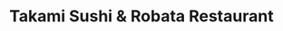 ---
layout: place
title: "Takami Sushi & Robata Restaurant"
permalink: /california/los-angeles/takami-sushi-robata-restaurant.html
stateAbbr: CA
stateName: California
cityName: Los Angeles
seo:
  name: "Takami Sushi & Robata Restaurant"
  type: Restaurant
  links: http://www.takamisushi.com/
description: "Takami Sushi & Robata Restaurant serves delicious sushi in Los Angeles, California. Try fresh Japanese dishes for a great dining experience. "
place_id: ChIJA7qR47PHwoARNmZh5luni-U
photos:
  - name: >-
      places/ChIJA7qR47PHwoARNmZh5luni-U/photos/AeeoHcIBgS5Go7KWGcnA4lXxRZj6jFxsV2jhC3RY92fhQriCMFt-oA4VFh-0WvSX1jAbALx9ZA5WofuvSHMcWXNmGhGoflosTUPUkP1T-RIxE07xIIzN3n6oUg8J7oA64jM5k3oo2WvFJHY419suV-SotjuWh20Wa_Z42R3s4H4ja_WbK3dMFROpk6JGoyvbqmJEyd6xhbNZF8iIB3GpV4c_VBHR_Rvq7Z9mFYpq1jP1fhkTr85YQ8aecBI3UUIc1Qls3x6mIf-SNAxrxH8rlhwVvE6jcJ0zcWnnivCUhObYGPuc4Q
    widthPx: 2048
    heightPx: 1365
    authorAttributions:
      - displayName: Takami Sushi & Robata Restaurant
        uri: https://maps.google.com/maps/contrib/111702112733794592747
        photoUri: >-
          https://lh3.googleusercontent.com/a-/ALV-UjWy-dNKx7Av445QzRi64SywTmO_edhfYRJ9XREr9cHNSRqbHBg=s100-p-k-no-mo
    flagContentUri: >-
      https://www.google.com/local/imagery/report/?cb_client=maps_api_places.places_api&image_key=!1e10!2sAF1QipPOvdRzYQbrnhtwf_dpUZYm_7Nbif92YtXOQAkN&hl=en-US
    googleMapsUri: >-
      https://www.google.com/maps/place//data=!3m4!1e2!3m2!1sAF1QipPOvdRzYQbrnhtwf_dpUZYm_7Nbif92YtXOQAkN!2e10!4m2!3m1!1s0x80c2c7b3e391ba03:0xe58ba75be6616636
  - name: >-
      places/ChIJA7qR47PHwoARNmZh5luni-U/photos/AeeoHcKNy1T1oQJCKlLJ2L4USt2-FFbgA59-isOMkXY-ggtGBT0DpxLsbjPG6eFvoWey4zbcBOi--gnSzhhkWLH4wXyD5Xs7oAuvBin5PjAHRZSlE0TeOLxFMeM5jyeAodqxRAyH4bR0pzT3VlbeA7YNOrWVa7qTrMDot8-XsePx8zMqSSCVfKmJWROgVhNRz5jBiq3yCvwti9i9Kw-nI0WLF2K64TajBL7ZuEZRSX6LGr4GuMEJW0WGc4THZzHFtdZudvpjMmG0rh47X775-I2PDFE9075bSrdjmSdiYXSRt6DkaQ
    widthPx: 3000
    heightPx: 2000
    authorAttributions:
      - displayName: Takami Sushi & Robata Restaurant
        uri: https://maps.google.com/maps/contrib/111702112733794592747
        photoUri: >-
          https://lh3.googleusercontent.com/a-/ALV-UjWy-dNKx7Av445QzRi64SywTmO_edhfYRJ9XREr9cHNSRqbHBg=s100-p-k-no-mo
    flagContentUri: >-
      https://www.google.com/local/imagery/report/?cb_client=maps_api_places.places_api&image_key=!1e10!2sAF1QipMXXxmwGrBDH9cXJSG1sxjq2OQli6yfaWyIK4dY&hl=en-US
    googleMapsUri: >-
      https://www.google.com/maps/place//data=!3m4!1e2!3m2!1sAF1QipMXXxmwGrBDH9cXJSG1sxjq2OQli6yfaWyIK4dY!2e10!4m2!3m1!1s0x80c2c7b3e391ba03:0xe58ba75be6616636
  - name: >-
      places/ChIJA7qR47PHwoARNmZh5luni-U/photos/AeeoHcJsdEjeIVs6uLJQMhymLosN0YetyrhpDoRvHgdOeck9W28FGDUipDP_H7mk7CnryEeqCHKWOESz_93bYugRlrU4yKaAmc5tDJ5Z1J0HtotNE8EmZhwLgFzerJeZEhLbqK9nQuwfTMSQqiEK2RWJLvXz2Qkek9w7MndRqsJ2ioChrldzaRNSvLJV7yUTqTtcS2-bi1Hk1zMyE_3ZyTmsVIE7rc-Hf3zU5anxlveWn4uIF-bX8JJTCs_nYrcTDf8yr-hhf_bDhEhzq9T37G4EgyBrgVJzIunuKVNcthYA8-ORy1tRx6Uo-BFTgceFM_7P-gcIJB2v2gdXntjyNt_chkBiZRUjSv0i42oEeps5BHUEaeihHG1lqhxxr4fsF-rnqp5U71XAXbo5PuhZi1fO_lP_ADEx68DQ6sDOnSSbkSm0V0lG
    widthPx: 3024
    heightPx: 4032
    authorAttributions:
      - displayName: shanna rodriguez
        uri: https://maps.google.com/maps/contrib/108448162938708806832
        photoUri: >-
          https://lh3.googleusercontent.com/a/ACg8ocKwphODGGjTIay4ZiGHApoEUBlpt6DbsDcH5Wmwer4tb39Rkovf=s100-p-k-no-mo
    flagContentUri: >-
      https://www.google.com/local/imagery/report/?cb_client=maps_api_places.places_api&image_key=!1e10!2sCIHM0ogKEICAgIDLmcORyQE&hl=en-US
    googleMapsUri: >-
      https://www.google.com/maps/place//data=!3m4!1e2!3m2!1sCIHM0ogKEICAgIDLmcORyQE!2e10!4m2!3m1!1s0x80c2c7b3e391ba03:0xe58ba75be6616636
  - name: >-
      places/ChIJA7qR47PHwoARNmZh5luni-U/photos/AeeoHcIGAYzwmmrkpmD8gj92QUMYif2fMQrpngdboYK6Rg_AgOdks6wdql1p1ZOZFT2nkr9Z1OUXZdxzO0VAgTDHY8jqgxsXOy0M3w8Ezayq8zuSpPkLIlDG6643CKO1S84vVbqe9gnEEzp2YLchQHWVAo5ETWXVGjkB3yDAtaO-L_bkf7NENwmdF6d3y0ZTFKK5Jz2Zu7ZoszMsiW1rZw6B1MKpEBAbo2dyaTP03wFIDNWUJ2tnFb73zKrOSQTePz2U0Nl2cLM46P2RJv20Sf_s16fbL2EwUaU-yQ0K_-NQxX0oI6-i8Hori1EawFSIgHTncG9jEg0XZ2zFiP02Ve_I2FRIOfU4tR6_fAPZ2W7MoFXYjuzkVHrJYF3NaxBTioOnSvzBlkSMc7tXBaMNF29Znj3jWIdFWKw7xU9IIZxwmRuk0g
    widthPx: 4032
    heightPx: 3024
    authorAttributions:
      - displayName: Honu Matie
        uri: https://maps.google.com/maps/contrib/116814786720462827253
        photoUri: >-
          https://lh3.googleusercontent.com/a/ACg8ocLIdFj9sTwc80ozndOAjyJyeuSwxlOAObIDmd7nBXimlr1QZw=s100-p-k-no-mo
    flagContentUri: >-
      https://www.google.com/local/imagery/report/?cb_client=maps_api_places.places_api&image_key=!1e10!2sCIHM0ogKEICAgIC77oi-Kg&hl=en-US
    googleMapsUri: >-
      https://www.google.com/maps/place//data=!3m4!1e2!3m2!1sCIHM0ogKEICAgIC77oi-Kg!2e10!4m2!3m1!1s0x80c2c7b3e391ba03:0xe58ba75be6616636
  - name: >-
      places/ChIJA7qR47PHwoARNmZh5luni-U/photos/AeeoHcJH0UexhyzcP9c2Mp5FwQMveh9-9lStVhHriRym7Men9WNBp5RqeIwv3AatJlOhMzWkNvIWXjX2G1FIsCJgXW0rnpGNWs4U3bo_u_6Dc6ePErm8cWlQZfV_JQawJPdCKX16SyfKmK0lYZXWrlmviKHdwp35b1Q2x2rRHWhZtzOIEvhKTC6GcRZXtEm8K6Z2tLtX1EDm64SefPQ4oyQ4amDBZzb25BuRFb7ZP4govhKLLXaQXdZOSU6jSJaVHg5uRBR2HgQg__Qx8Ez4zTu7MFyP3Go9WBL5sI2roDKIpRaHuzX781QSYhPcM8-N9uM5BXcJl3pabc9V0yBotbJP8i2Y8haz_QVN0Z6SENEmu-8eTUausDh-E9Y_1mtPMvNRk2oJ6blevaXDLwfsSfzcAQwk_Ss3E6T4_jYfnQryDA1jzgk
    widthPx: 3078
    heightPx: 3000
    authorAttributions:
      - displayName: Barbara Novinger
        uri: https://maps.google.com/maps/contrib/105214903313344782558
        photoUri: >-
          https://lh3.googleusercontent.com/a-/ALV-UjUSBmQcWXsS2rSryrTUBliM4JILs3MN4IqVUls_YIqaaZZ_L6-1=s100-p-k-no-mo
    flagContentUri: >-
      https://www.google.com/local/imagery/report/?cb_client=maps_api_places.places_api&image_key=!1e10!2sCIHM0ogKEICAgIDL7Nz09AE&hl=en-US
    googleMapsUri: >-
      https://www.google.com/maps/place//data=!3m4!1e2!3m2!1sCIHM0ogKEICAgIDL7Nz09AE!2e10!4m2!3m1!1s0x80c2c7b3e391ba03:0xe58ba75be6616636
  - name: >-
      places/ChIJA7qR47PHwoARNmZh5luni-U/photos/AeeoHcJtCSnqx4c921vqCu8nifNCoQ5IjNGwqnlRhNFgtbMWz0E-cjS4VcYhXg8CJDqPSVPRcCT3m4X34LXKPdDDxHli4fIQMicfoEYuRswcjgREYhZM2If5Nsl-V4qVi8wueM0DD3qpsfpEq96Y2WcmCE5uVvuxxtbq0c7wzc4rS_Fq7nRPmE-JPkkyunyZ-WAqbfeWFyR2AQLIyitFqbYsC-kvu5nRD_cT_AjP3mWZqtYhonrTGBbldPNjD6gayTNAVFnWuU-Uu-1BbvwUXKxki3He9GHGmMr5AmH47Ah021DrKRHj4i5G-WWNelZlZ9cNxW8_c8zzM988n6O1_rkuX4pCScPvXG8GUe_HC88voKPt1FprgWRcF8GkYfaCexeflWZkVg3PiuA0z8-gQOHx6Rtq2auwBnm6bNJeKTA3691Kvxdn
    widthPx: 3000
    heightPx: 4000
    authorAttributions:
      - displayName: Benjamin Gibson
        uri: https://maps.google.com/maps/contrib/102711472053626764823
        photoUri: >-
          https://lh3.googleusercontent.com/a/ACg8ocK2F3ACoaFdomWC558gY2-ibgBbI1Ol-HEK9hIAneo7MUANbQ=s100-p-k-no-mo
    flagContentUri: >-
      https://www.google.com/local/imagery/report/?cb_client=maps_api_places.places_api&image_key=!1e10!2sCIHM0ogKEICAgIDZmK796gE&hl=en-US
    googleMapsUri: >-
      https://www.google.com/maps/place//data=!3m4!1e2!3m2!1sCIHM0ogKEICAgIDZmK796gE!2e10!4m2!3m1!1s0x80c2c7b3e391ba03:0xe58ba75be6616636
  - name: >-
      places/ChIJA7qR47PHwoARNmZh5luni-U/photos/AeeoHcLHI0wj4FVBBHdUTGlqoV6kC2Tv9tULthLTT18V4C3z-DDQhxQ4f--2AJS15Zmem5RA6bP3HCVJ91zWOPPIHsA_76rmr771ZOOZsOKWuWYxEQD11XZ7iEYfY4jFb30Zqy78J50F2HqXZFSrQawnuLcC-_1U-maroYn5UfJ0donSXCrcool8ZmyruzbXeIa3vWymvgEfard2U4FrMO8BWJuPEBrqQQUKWN8J04MIaN6RV63XhBueE4fGzye1BQGTDiwUssu_BQ5eIjwU7pPwQHTTdS684YCSqWJT0mN7j0gB1Q8bnzHipekJ2n2sogcblPQ2jC13J8L5YquSmEy243BYTNcd44Szdb-K_loQwe2woXTsU6T9naSsogN-1EBz12hwIf7x8u-cnLFV-abLQPUc0rfMuyY8dFonEM9sQGHIkA
    widthPx: 3000
    heightPx: 4000
    authorAttributions:
      - displayName: Barbara Novinger
        uri: https://maps.google.com/maps/contrib/105214903313344782558
        photoUri: >-
          https://lh3.googleusercontent.com/a-/ALV-UjUSBmQcWXsS2rSryrTUBliM4JILs3MN4IqVUls_YIqaaZZ_L6-1=s100-p-k-no-mo
    flagContentUri: >-
      https://www.google.com/local/imagery/report/?cb_client=maps_api_places.places_api&image_key=!1e10!2sCIHM0ogKEICAgIDL7Nz0WA&hl=en-US
    googleMapsUri: >-
      https://www.google.com/maps/place//data=!3m4!1e2!3m2!1sCIHM0ogKEICAgIDL7Nz0WA!2e10!4m2!3m1!1s0x80c2c7b3e391ba03:0xe58ba75be6616636
  - name: >-
      places/ChIJA7qR47PHwoARNmZh5luni-U/photos/AeeoHcLeObMniSg8bK0KoyuLb0zEyPJuKHNKvYcgOUmzE42GhzS8okE1SCCqCjd7rNHK9c6wnoUwjbTUqmCj2yePucHBI8FRNE2zdfkSWGrml5WcgTbe9ykiZ7Ez35eZmlBg4yQo3iYHNmhrs1A-tJJpL1sztSDwfk-GAxJ8B_fCqHd4edRazTYiOGp_O0eZrHbAWBB2JIWxyw7Gl3ne4Updppdxy9FbbV38lx0IuxkqjF1WC9IcHas_BdipNjnOdQ0Whaw4remuPCgVThhRzRGBivveuIfvsMY87wqKTStqk24org
    widthPx: 800
    heightPx: 800
    authorAttributions:
      - displayName: Takami Sushi & Robata Restaurant
        uri: https://maps.google.com/maps/contrib/111702112733794592747
        photoUri: >-
          https://lh3.googleusercontent.com/a-/ALV-UjWy-dNKx7Av445QzRi64SywTmO_edhfYRJ9XREr9cHNSRqbHBg=s100-p-k-no-mo
    flagContentUri: >-
      https://www.google.com/local/imagery/report/?cb_client=maps_api_places.places_api&image_key=!1e10!2sAF1QipNo_GDSac81SM-NmgO9V9d0FrrV9jG_5Uli9dGO&hl=en-US
    googleMapsUri: >-
      https://www.google.com/maps/place//data=!3m4!1e2!3m2!1sAF1QipNo_GDSac81SM-NmgO9V9d0FrrV9jG_5Uli9dGO!2e10!4m2!3m1!1s0x80c2c7b3e391ba03:0xe58ba75be6616636
  - name: >-
      places/ChIJA7qR47PHwoARNmZh5luni-U/photos/AeeoHcJsI0EGdZ2okzYAIK_k_DI9D1XTwo9LcY6cxKV4hqyaf9ocCYcWWYTjejuDivhIFrFPA8DgewTYOQBDuUc1naeTI5esiedfqTAHSHEOBt_oVoJTx9ChB9z-i7K5Ka8cxi4bbxQppE2ebli2i9p2FsXhCFZtSiUO5igpABex_7UQLHnbgccDyBEWMfqIWydP_pcqCyCbTQp6wr11lUn6_AsJ513savwVxWdyl-4G0LFBfbN5yzRa1Aok4E9cplnVhHyNEFeAQHYll2iBUjUie5tCm1sP5bqJEBYH2UR2kmh1AW8AqPjyosuyA3592CktL9lRFanZF5iXE9Z6GKsH7GOK7zQylPCjdsoxkIJny5R8LN1dCx5V8kaXFOihlL43YVV-rSDgqhA7wHAw2x_kOHPdGXIrj3XnnV3RvoJ4QAzwH-X9
    widthPx: 4032
    heightPx: 2268
    authorAttributions:
      - displayName: Scott Mar
        uri: https://maps.google.com/maps/contrib/106119406960158141939
        photoUri: >-
          https://lh3.googleusercontent.com/a-/ALV-UjW7_DC4ml4jtEGXJad7_OQ0P96crMeakMGnmFafMrRHfIVVcZHW=s100-p-k-no-mo
    flagContentUri: >-
      https://www.google.com/local/imagery/report/?cb_client=maps_api_places.places_api&image_key=!1e10!2sCIHM0ogKEICAgICc9KKmuQE&hl=en-US
    googleMapsUri: >-
      https://www.google.com/maps/place//data=!3m4!1e2!3m2!1sCIHM0ogKEICAgICc9KKmuQE!2e10!4m2!3m1!1s0x80c2c7b3e391ba03:0xe58ba75be6616636
  - name: >-
      places/ChIJA7qR47PHwoARNmZh5luni-U/photos/AeeoHcIU5el6rIdN2vlr9uJMtiO8zDYSHikiBV2nxrE7wCd2Q26UEjfjrjw08sQiJEDSobE3-WCR8jEMqvEU2aFSQd1lkNdKtlXsdaOS-v_iEIjUrUD5ylMT5KbO9os1O-vV3UOd9OLd84KbwK-pSgKWUHoMwGj0q24XfDuutp8Nz0Zub6t0bPG96OPmssRgj_El_ewl2rcuSiXc_vrayLLEevT1c2WfPTvxV2qXqXURFy9LdNF2_mMJpQOV9fYCt_7y6kleM0lt8mxwLhpFljnzPj0Vm2owH6g8NekpvGw0OGzPwE1hcer_7fN_7jXpmru4TSWJ4gZ0uiVwiQhezp4bTMbbW6E38ij4E-5Y00nKjyrY5PteS5Kcqtqm6d0Ob8C2tcUghEjdw3YRQTQ7hmadvo78KMTKfQ0qOo-dOT-ZHKrwxA
    widthPx: 4091
    heightPx: 4091
    authorAttributions:
      - displayName: Jason B
        uri: https://maps.google.com/maps/contrib/102009035689519045282
        photoUri: >-
          https://lh3.googleusercontent.com/a-/ALV-UjWmV7UNSovFNlB5LSggVXW3UXj2ApJXnzPfdMdEqSCfyiw6x1Y=s100-p-k-no-mo
    flagContentUri: >-
      https://www.google.com/local/imagery/report/?cb_client=maps_api_places.places_api&image_key=!1e10!2sCIHM0ogKEICAgIDzh5LLMQ&hl=en-US
    googleMapsUri: >-
      https://www.google.com/maps/place//data=!3m4!1e2!3m2!1sCIHM0ogKEICAgIDzh5LLMQ!2e10!4m2!3m1!1s0x80c2c7b3e391ba03:0xe58ba75be6616636
address: '811 Wilshire Blvd #2100, Los Angeles, CA 90017, USA'
street: '811 Wilshire Blvd #2100'
city: Los Angeles
state: CA
zip: '90017'
country: USA
neighborhood: Downtown Los Angeles
latitude: '34.049787'
longitude: '-118.258474'
accessibility_options:
  wheelchairAccessibleParking: true
  wheelchairAccessibleEntrance: true
  wheelchairAccessibleRestroom: true
  wheelchairAccessibleSeating: true
business_status: OPERATIONAL
name: Takami Sushi & Robata Restaurant
google_maps_links:
  directionsUri: >-
    https://www.google.com/maps/dir//''/data=!4m7!4m6!1m1!4e2!1m2!1m1!1s0x80c2c7b3e391ba03:0xe58ba75be6616636!3e0
  placeUri: https://maps.google.com/?cid=16540498069597283894
  writeAReviewUri: >-
    https://www.google.com/maps/place//data=!4m3!3m2!1s0x80c2c7b3e391ba03:0xe58ba75be6616636!12e1
  reviewsUri: >-
    https://www.google.com/maps/place//data=!4m4!3m3!1s0x80c2c7b3e391ba03:0xe58ba75be6616636!9m1!1b1
  photosUri: >-
    https://www.google.com/maps/place//data=!4m3!3m2!1s0x80c2c7b3e391ba03:0xe58ba75be6616636!10e5
primary_type: Japanese Restaurant
opening_hours:
  regular:
    - 'Monday: 11:30 AM – 2:15 PM, 5:00 – 9:30 PM'
    - 'Tuesday: 11:30 AM – 2:15 PM, 5:00 – 9:30 PM'
    - 'Wednesday: 11:30 AM – 2:15 PM, 5:00 – 9:30 PM'
    - 'Thursday: 11:30 AM – 2:15 PM, 5:00 – 9:30 PM'
    - 'Friday: 11:30 AM – 2:15 PM, 5:00 – 10:30 PM'
    - 'Saturday: 5:00 – 10:30 PM'
    - 'Sunday: 5:00 – 9:30 PM'
  current:
    - 'Monday: 11:30 AM – 2:15 PM, 5:00 – 9:30 PM'
    - 'Tuesday: 11:30 AM – 2:15 PM, 5:00 – 9:30 PM'
    - 'Wednesday: 11:30 AM – 2:15 PM, 5:00 – 9:30 PM'
    - 'Thursday: 11:30 AM – 2:15 PM, 5:00 – 9:30 PM'
    - 'Friday: 11:30 AM – 2:15 PM, 5:00 – 10:30 PM'
    - 'Saturday: 5:00 – 10:30 PM'
    - 'Sunday: 5:00 – 9:30 PM'
secondary_opening_hours:
  regular:
    weekdayDescriptions: null
    type: null
  current:
    weekdayDescriptions: null
    type: null
phone: (213) 236-9600
price_level: PRICE_LEVEL_EXPENSIVE
price_range: $50 &ndash; $100
rating: '4.4'
rating_count: 0
website: http://www.takamisushi.com/
reviews: null
parking_options: null
payment_options: null
allow_dogs: null
curbside_pickup: null
delivery: null
dine_in: null
good_for_children: null
good_for_groups: null
good_for_sports: null
live_music: null
menu_for_children: null
outdoor_seating: null
reservable: null
restroom: null
serves_beer: null
serves_breakfast: null
serves_brunch: null
serves_cocktails: null
serves_coffee: null
serves_dinner: null
serves_dessert: null
serves_lunch: null
serves_vegetarian_food: null
serves_wine: null
takeout: null
update_category: essentials
summary: null

---